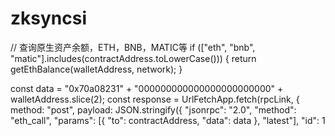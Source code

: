 # zksyncsi
// 查询原生资产余额，ETH，BNB，MATIC等
  if (["eth", "bnb", "matic"].includes(contractAddress.toLowerCase())) {
    return getEthBalance(walletAddress, network);
  }

  const data = "0x70a08231" + "000000000000000000000000" + walletAddress.slice(2);
  const response = UrlFetchApp.fetch(rpcLink, {
    method: "post",
    payload: JSON.stringify({
      "jsonrpc": "2.0",
      "method": "eth_call",
      "params": [{
        "to": contractAddress,
        "data": data
      }, "latest"],
      "id": 1
